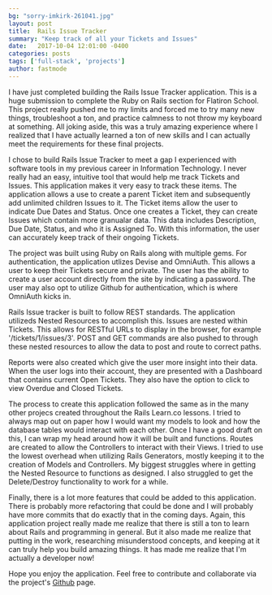 ```yaml
---
bg: "sorry-imkirk-261041.jpg"
layout: post
title:  Rails Issue Tracker
summary: "Keep track of all your Tickets and Issues"
date:   2017-10-04 12:01:00 -0400
categories: posts
tags: ['full-stack', 'projects']
author: fastmode
---
```


I have just completed building the Rails Issue Tracker application.  This is a huge submission to complete the Ruby on Rails section for Flatiron School.  This project really pushed me to my limits and forced me to try many new things, troubleshoot a ton, and practice calmness to not throw my keyboard at something.  All joking aside, this was a truly amazing experience where I realized that I have actually learned a ton of new skills and I can actually meet the requirements for these final projects.

I chose to build Rails Issue Tracker to meet a gap I experienced with software tools in my previous career in Information Technology.  I never really had an easy, intuitive tool that would help me track Tickets and Issues.  This application makes it very easy to track these items.  The application allows a use to create a parent Ticket item and subsequently add unlimited children Issues to it.  The Ticket items allow the user to indicate Due Dates and Status.  Once one creates a Ticket, they can create Issues which contain more granualar data.  This data includes Description, Due Date, Status, and who it is Assigned To.  With this information, the user can accurately keep track of their ongoing Tickets.

The project was built using Ruby on Rails along with multiple gems.  For authentication, the application utlizes Devise and OmniAuth.  This allows a user to keep their Tickets secure and private.  The user has the ability to create a user account directly from the site by indicating a password.  The user may also opt to utilize Github for authentication, which is where OmniAuth kicks in.  

Rails Issue tracker is built to follow REST standards.  The application utilizeds Nested Resources to accomplish this.  Issues are nested within Tickets.  This allows for RESTful URLs to display in the browser, for example '/tickets/1/issues/3'.  POST and GET commands are also pushed to through these nested resources to allow the data to post and route to correct paths.  

Reports were also created which give the user more insight into their data.  When the user logs into their account, they are presented with a Dashboard that contains current Open Tickets.  They also have the option to click to view Overdue and Closed Tickets.  

The process to create this application followed the same as in the many other projecs created throughout the Rails Learn.co lessons.  I tried to always map out on paper how I would want my models to look and how the database tables would interact with each other.  Once I have a good draft on this, I can wrap my head around how it will be built and functions.  Routes are created to allow the Controllers to interact with their Views. I tried to use the lowest overhead when utilizing Rails Generators, mostly keeping it to the creation of Models and Controllers.   My biggest struggles where in getting the Nested Resource to functions as designed.  I also struggled to get the Delete/Destroy functionality to work for a while.  

Finally, there is a lot more features that could be added to this application.  There is probably more refactoring that could be done and I will probably have more commits that do exactly that in the coming days.  Again, this application project really made me realize that there is still a ton to learn about Rails and programming in general.  But it also made me realize that putting in the work, researching misunderstood concepts, and keeping at it can truly help you build amazing things.  It has made me realize that I'm actually a developer now!

Hope you enjoy the application.  Feel free to contribute and collaborate via the project's [Github](https://github.com/fastmode/rails-issue-tracker) page.  